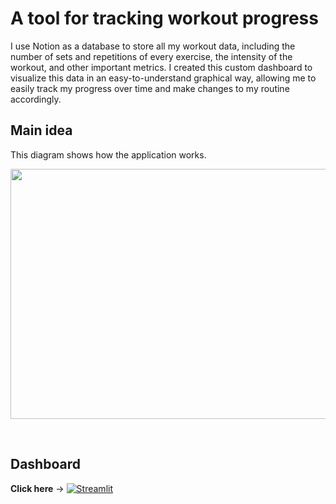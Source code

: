 # A tool for tracking workout progress

I use Notion as a database to store all my workout data, including the number of sets and repetitions of every exercise, the intensity of the workout, and other important metrics. I created this custom dashboard to visualize this data in an easy-to-understand graphical way, allowing me to easily track my progress over time and make changes to my routine accordingly. 

## Main idea

This diagram shows how the application works.

<p align="center">
<img src="https://user-images.githubusercontent.com/13052324/201627115-3e7976da-a8cc-4211-be73-7ae31d08f065.jpg" width="700" height="400">
</p>


<br />

## Dashboard
**Click here** &#8594;
[![Streamlit](https://static.streamlit.io/badges/streamlit_badge_black_white.svg)](https://arcb01-workout-tracker-workout-dashboard-6u1ewl.streamlit.app/)

